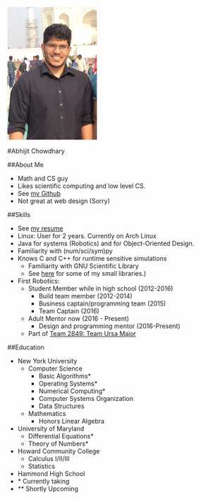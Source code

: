 ![](Resources/Images/profilepic.jpg)

#Abhijit Chowdhary

##About Me
- Math and CS guy
- Likes scientific computing and low level CS.
- See [my Github](https://www.github.com/TrostAft)
- Not great at web design (Sorry)

##Skills
- See [my resume](Resources/Resume/Resume.pdf)
- Linux: User for 2 years. Currently on Arch Linux
- Java for systems (Robotics) and for Object-Oriented Design.
- Familiarity with (num/sci/sym)py
- Knows C and C++ for runtime sensitive simulations
    - Familiarity with GNU Scientific Library
    - See [here](https://github.com/TrostAft/TrostResources/tree/master/LanguageLibs) for some of my small libraries.)
- First Robotics:
    - Student Member while in high school (2012-2016)
        - Build team member (2012-2014)
        - Business captain/programming team (2015)
        - Team Captain (2016)
    - Adult Mentor now (2016 - Present)
        - Design and programming mentor (2016-Present)
    - Part of [Team 2849: Team Ursa Major](http://hammondursamajor.org/)

##Education
- New York University
    - Computer Science
        - Basic Algorithms*
        - Operating Systems*
        - Numerical Computing*
        - Computer Systems Organization
        - Data Structures
    - Mathematics
        - Honors Linear Algebra
- University of Maryland
    - Differential Equations*
    - Theory of Numbers*
- Howard Community College
    - Calculus I/II/III
    - Statistics
- Hammond High School
- \* Currently taking
- \*\* Shortly Upcoming
